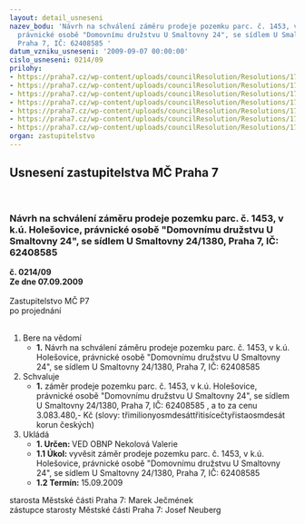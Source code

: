 ```yaml
---
layout: detail_usneseni
nazev_bodu: 'Návrh na schválení záměru prodeje pozemku parc. č. 1453, v k.ú. Holešovice,
  právnické osobě "Domovnímu družstvu U Smaltovny 24", se sídlem U Smaltovny 24/1380,
  Praha 7, IČ: 62408585 '
datum_vzniku_usneseni: '2009-09-07 00:00:00'
cislo_usneseni: 0214/09
prilohy:
- https://praha7.cz/wp-content/uploads/councilResolution/Resolutions/17948/4-09-%c5%be%c3%a1dost_bd_o_odkoupen%c3%ad_pozemku.pdf
- https://praha7.cz/wp-content/uploads/councilResolution/Resolutions/17948/4-09-doporu%c4%8den%c3%ad_mk.pdf
- https://praha7.cz/wp-content/uploads/councilResolution/Resolutions/17948/4-09-nab%c3%addka.pdf
- https://praha7.cz/wp-content/uploads/councilResolution/Resolutions/17948/4-09-vyj%c3%a1d%c5%99en%c3%ad_bd_k_nab%c3%addce.pdf
- https://praha7.cz/wp-content/uploads/councilResolution/Resolutions/17948/4-09-dopis_mhmp-osm.pdf
- https://praha7.cz/wp-content/uploads/councilResolution/Resolutions/17948/4-09-zp_1072-18_2009.pdf
- https://praha7.cz/wp-content/uploads/councilResolution/Resolutions/17948/4-09-rada_%c4%8d._0638_09_ze_dne_23.06.2009.pdf
organ: zastupitelstvo
---
```

<div id="ucUsn_pList" class="usn">
	<span><h2>Usnesení zastupitelstva MČ Praha 7 </h2>
<br></span><div class="standBody">
<span><h3>Návrh na schválení záměru prodeje pozemku parc. č. 1453, v k.ú. Holešovice, právnické osobě "Domovnímu družstvu U Smaltovny 24", se sídlem U Smaltovny 24/1380, Praha 7, IČ: 62408585 </h3></span><div class="center">
		<strong>č. 0214/09</strong><br>
	</div>
<div class="center">
		<strong>Ze dne 07.09.2009</strong><br><br>
	</div>Zastupitelstvo MČ P7<br> po projednání<br><br><ol>
<li>Bere na vědomí<ul><li>
<strong>1.</strong> Návrh na schválení záměru prodeje pozemku parc. č. 1453, v k.ú. Holešovice, právnické osobě "Domovnímu družstvu U Smaltovny 24", se sídlem U Smaltovny 24/1380, Praha 7, IČ: 62408585 </li></ul>
</li>
<li>Schvaluje<ul><li>
<strong>1.</strong> záměr prodeje pozemku parc. č. 1453, v k.ú. Holešovice, právnické osobě "Domovnímu družstvu U Smaltovny 24", se sídlem U Smaltovny 24/1380, Praha 7, IČ: 62408585 , a to za cenu 3.083.480,- Kč (slovy: třimilionyosmdesáttřitisícečtyřistaosmdesát korun českých)             </li></ul>
</li>
<li>Ukládá<ul>
<li>
<strong>1. Určen: </strong>VED OBNP Nekolová Valerie</li>
<li>
<strong>1.1 Úkol: </strong>vyvěsit záměr prodeje pozemku parc. č. 1453, v k.ú. Holešovice, právnické osobě "Domovnímu družstvu U Smaltovny 24", se sídlem U Smaltovny 24/1380, Praha 7, IČ: 62408585</li>
<li>
<strong>1.2 Termín: </strong>15.09.2009</li>
</ul>
</li>
</ol>starosta Městské části Praha 7: Marek Ječmének<br>zástupce starosty Městské části Praha 7: Josef Neuberg
</div>
</div>